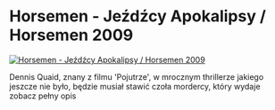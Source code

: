 Horsemen - Jeźdźcy Apokalipsy / Horsemen 2009 
=============
[![Horsemen - Jeźdźcy Apokalipsy / Horsemen 2009 ](http://vidos.pl/images/player.gif)](http://vidos.pl/horsemen-jezdzcy-apokalipsy-horsemen-2009)

 Dennis Quaid, znany z filmu 'Pojutrze', w mrocznym thrillerze jakiego jeszcze nie było, będzie musiał stawić czoła mordercy, który wydaje zobacz pełny opis
